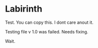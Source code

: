 # Labirinth
Test. You can copy this. I dont care anout it.

Testing file v 1.0 was failed. Needs fixing.

Wait.

